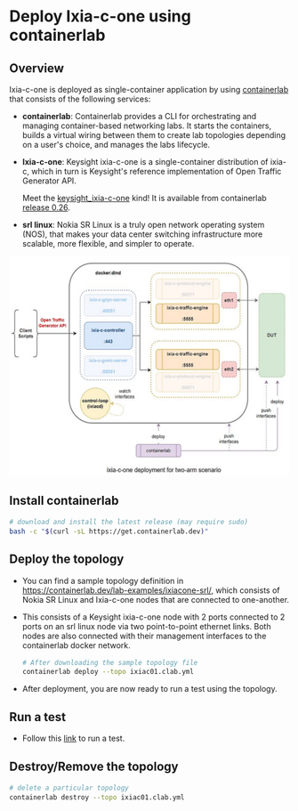 
# Deploy Ixia-c-one using containerlab

## Overview

Ixia-c-one is deployed as single-container application by using [containerlab](https://containerlab.dev/quickstart/) that consists of the following services:

* **containerlab**: Containerlab provides a CLI for orchestrating and managing container-based networking labs. It starts the containers, builds a virtual wiring between them to create lab topologies depending on a user's choice, and manages the labs lifecycle.
* **Ixia-c-one**: Keysight ixia-c-one is a single-container distribution of ixia-c, which in turn is Keysight's reference implementation of Open Traffic Generator API.

  Meet the [keysight_ixia-c-one](https://containerlab.dev/manual/kinds/keysight_ixia-c-one) kind! It is available from containerlab [release 0.26](https://containerlab.dev/rn/0.26/#keysight-ixia-c).
* **srl linux**: Nokia SR Linux is a truly open network operating system (NOS), that makes your data center switching infrastructure more scalable, more flexible, and simpler to operate.

<div align="center">
  <img src="res/ixia-c-one-aur.drawio.svg"></img>
</div>

## Install containerlab

  ```sh
  # download and install the latest release (may require sudo)
  bash -c "$(curl -sL https://get.containerlab.dev)"
  ```

## Deploy the topology

* You can find a sample topology definition in <https://containerlab.dev/lab-examples/ixiacone-srl/>, which consists of Nokia SR Linux and Ixia-c-one nodes that are connected to one-another.
* This consists of a Keysight ixia-c-one node with 2 ports connected to 2 ports on an srl linux node via two point-to-point ethernet links. Both nodes are also connected with their management interfaces to the containerlab docker network.

  ```sh
  # After downloading the sample topology file 
  containerlab deploy --topo ixiac01.clab.yml
  ```
  
- After deployment, you are now ready to run a test using the topology.

## Run a test

* Follow this [link](https://containerlab.dev/lab-examples/ixiacone-srl/#execution) to run a test.

## Destroy/Remove the topology

  ```sh
  # delete a particular topology 
  containerlab destroy --topo ixiac01.clab.yml
  ```
